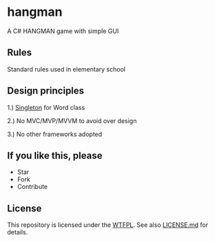 # hangman
A C# HANGMAN game with simple GUI

## Rules
Standard rules used in elementary school

## Design principles
1.) [Singleton](https://en.wikipedia.org/wiki/Singleton_pattern) for Word class

2.) No MVC/MVP/MVVM to avoid over design

3.) No other frameworks adopted

## If you like this, please
* Star
* Fork
* Contribute

## License
This repository is licensed under the [WTFPL](http://www.wtfpl.net/). See also [LICENSE.md](LICENSE.md) for details.
